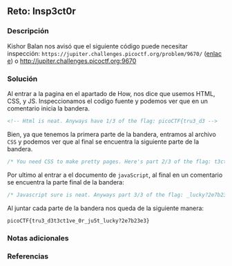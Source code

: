 ## Reto: Insp3ct0r
### Descripción
Kishor Balan nos avisó que el siguiente código puede necesitar inspección: `https://jupiter.challenges.picoctf.org/problem/9670/` ([enlace](https://jupiter.challenges.picoctf.org/problem/9670/)) o http://jupiter.challenges.picoctf.org:9670
### Solución
Al entrar a la pagina en el apartado de How, nos dice que usemos HTML, CSS, y JS. 
Inspeccionamos el codigo fuente y podemos ver que en un comentario inicia la bandera.
```html
<!-- Html is neat. Anyways have 1/3 of the flag: picoCTF{tru3_d3 -->
```

Bien, ya que tenemos la primera parte de la bandera, entramos al archivo `CSS` y podemos ver que al final se encuentra la siguiente parte de la bandera.
```css
/* You need CSS to make pretty pages. Here's part 2/3 of the flag: t3ct1ve_0r_ju5t */
```

Por ultimo al entrar a el documento de `javaScript`, al final en un comentario se encuentra la parte final de la bandera:
```js
/* Javascript sure is neat. Anyways part 3/3 of the flag: _lucky?2e7b23e3} */
```

Al juntar cada parte de la bandera nos queda de la siguiente manera:
```flag
picoCTF{tru3_d3t3ct1ve_0r_ju5t_lucky?2e7b23e3}
```
### Notas adicionales

### Referencias

